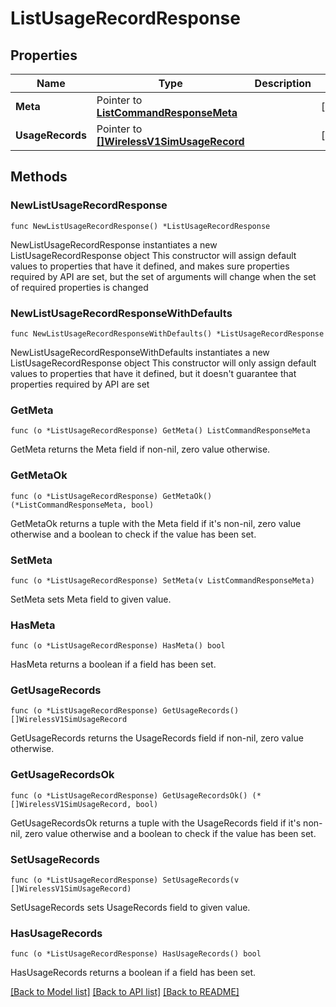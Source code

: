 # ListUsageRecordResponse

## Properties

Name | Type | Description | Notes
------------ | ------------- | ------------- | -------------
**Meta** | Pointer to [**ListCommandResponseMeta**](ListCommandResponse_meta.md) |  | [optional] 
**UsageRecords** | Pointer to [**[]WirelessV1SimUsageRecord**](WirelessV1SimUsageRecord.md) |  | [optional] 

## Methods

### NewListUsageRecordResponse

`func NewListUsageRecordResponse() *ListUsageRecordResponse`

NewListUsageRecordResponse instantiates a new ListUsageRecordResponse object
This constructor will assign default values to properties that have it defined,
and makes sure properties required by API are set, but the set of arguments
will change when the set of required properties is changed

### NewListUsageRecordResponseWithDefaults

`func NewListUsageRecordResponseWithDefaults() *ListUsageRecordResponse`

NewListUsageRecordResponseWithDefaults instantiates a new ListUsageRecordResponse object
This constructor will only assign default values to properties that have it defined,
but it doesn't guarantee that properties required by API are set

### GetMeta

`func (o *ListUsageRecordResponse) GetMeta() ListCommandResponseMeta`

GetMeta returns the Meta field if non-nil, zero value otherwise.

### GetMetaOk

`func (o *ListUsageRecordResponse) GetMetaOk() (*ListCommandResponseMeta, bool)`

GetMetaOk returns a tuple with the Meta field if it's non-nil, zero value otherwise
and a boolean to check if the value has been set.

### SetMeta

`func (o *ListUsageRecordResponse) SetMeta(v ListCommandResponseMeta)`

SetMeta sets Meta field to given value.

### HasMeta

`func (o *ListUsageRecordResponse) HasMeta() bool`

HasMeta returns a boolean if a field has been set.

### GetUsageRecords

`func (o *ListUsageRecordResponse) GetUsageRecords() []WirelessV1SimUsageRecord`

GetUsageRecords returns the UsageRecords field if non-nil, zero value otherwise.

### GetUsageRecordsOk

`func (o *ListUsageRecordResponse) GetUsageRecordsOk() (*[]WirelessV1SimUsageRecord, bool)`

GetUsageRecordsOk returns a tuple with the UsageRecords field if it's non-nil, zero value otherwise
and a boolean to check if the value has been set.

### SetUsageRecords

`func (o *ListUsageRecordResponse) SetUsageRecords(v []WirelessV1SimUsageRecord)`

SetUsageRecords sets UsageRecords field to given value.

### HasUsageRecords

`func (o *ListUsageRecordResponse) HasUsageRecords() bool`

HasUsageRecords returns a boolean if a field has been set.


[[Back to Model list]](../README.md#documentation-for-models) [[Back to API list]](../README.md#documentation-for-api-endpoints) [[Back to README]](../README.md)


